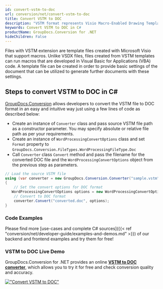 ```yaml
---
id: convert-vstm-to-doc
url: conversion/net/convert-vstm-to-doc
title: Convert VSTM to DOC
description: "VSTM format represents Visio Macro-Enabled Drawing Template with .vstm extension. Learn how to convert VSTM to DOC file programmatically in C# language using GroupDocs.Conversion for .NET library."
keywords: Convert VSTM to DOC in C#
productName: GroupDocs.Conversion for .NET
hideChildren: False
---
```


Files with VSTM extension are template files created with Microsoft Visio that support macros. Unlike VSDX files, files created from VSTM templates can run macros that are developed in Visual Basic for Applications (VBA) code. A template file can be created in order to provide basic settings of the document that can be utilized to generate further documents with these settings.

## Steps to convert VSTM to DOC in C#

[GroupDocs.Conversion](https://products.groupdocs.com/conversion/net) allows developers to convert the VSTM file to DOC format in an easy and intuitive way just using a few lines of code as described below:

* Create an instance of `Converter` class and pass source VSTM file path as a constructor parameter. You may specify absolute or relative file path as per your requirements. 
* Create an instance of `WordProcessingConvertOptions` class and set `Format` property to `GroupDocs.Conversion.FileTypes.WordProcessingFileType.Doc`
* Call `Converter` class `Convert` method and pass the filename for the converted DOC file and the `WordProcessingConvertOptions` object from the previous step as parameters.

```csharp
// Load the source VSTM file
using (var converter = new GroupDocs.Conversion.Converter("sample.vstm"))
{
    // Set the convert options for DOC format
   WordProcessingConvertOptions options = new WordProcessingConvertOptions { Format = GroupDocs.Conversion.FileTypes.WordProcessingFileType.Doc };
    // Convert to DOC format
    converter.Convert("converted.doc", options);
}
```

### Code Examples

Please find more [use-cases and complete C# sources]({{< ref "conversion/net/developer-guide/examples-and-demos.md" >}}) of our backend and frontend examples and try them for free!

### VSTM to DOC Live Demo

GroupDocs.Conversion for .NET provides an online [**VSTM to DOC converter**](https://products.groupdocs.app/conversion/vstm-to-doc), which allows you to try it for free and check conversion quality and accuracy.

[!["Convert VSTM to DOC"](conversion/net/images/convert-to-doc/convert-vstm-to-doc.png)](https://products.groupdocs.app/conversion/vstm-to-doc)